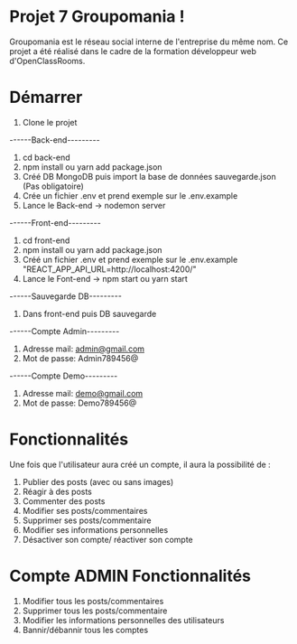 # Projet 7 Groupomania !

Groupomania est le réseau social interne de l'entreprise du même nom. Ce projet a été réalisé dans le cadre de la formation développeur web d'OpenClassRooms.

# Démarrer

1. Clone le projet

------Back-end---------

1. cd back-end
2. npm install ou yarn add package.json
3. Créé DB MongoDB puis import la base de données sauvegarde.json (Pas obligatoire)
4. Crée un fichier .env et prend exemple sur le .env.example
5. Lance le Back-end -> nodemon server

------Front-end---------

1. cd front-end
2. npm install ou yarn add package.json
3. Créé un fichier .env et prend exemple sur le .env.example "REACT_APP_API_URL=http://localhost:4200/"
4. Lance le Font-end -> npm start ou yarn start

------Sauvegarde DB---------

1. Dans front-end puis DB sauvegarde

------Compte Admin---------

1. Adresse mail: admin@gmail.com
2. Mot de passe: Admin789456@

------Compte Demo---------

1. Adresse mail: demo@gmail.com
2. Mot de passe: Demo789456@

# Fonctionnalités

Une fois que l'utilisateur aura créé un compte, il aura la possibilité de :

1. Publier des posts (avec ou sans images)
2. Réagir à des posts
3. Commenter des posts
4. Modifier ses posts/commentaires
5. Supprimer ses posts/commentaire
6. Modifier ses informations personnelles
7. Désactiver son compte/ réactiver son compte

# Compte ADMIN Fonctionnalités

1. Modifier tous les posts/commentaires
2. Supprimer tous les posts/commentaire
3. Modifier les informations personnelles des utilisateurs
4. Bannir/débannir tous les comptes
